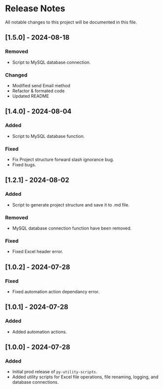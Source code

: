 # Release Notes

All notable changes to this project will be documented in this file.

## [1.5.0] - 2024-08-18

### Removed
- Script to MySQL database connection.

### Changed
- Modified send Email method
- Refactor & formated code
- Updated README

## [1.4.0] - 2024-08-04

### Added
- Script to MySQL database function.

### Fixed
- Fix Project structure forward slash ignorance bug.
- Fixed bugs.

## [1.2.1] - 2024-08-02

### Added
- Script to generate project structure and save it to .md file.

### Removed
- MySQL database connection function have been removed.

### Fixed
- Fixed Excel header error.

## [1.0.2] - 2024-07-28

### Fixed
- Fixed automation action dependancy error.

## [1.0.1] - 2024-07-28

### Added
- Added automation actions.

## [1.0.0] - 2024-07-28

### Added
- Initial prod release of `py-utility-scripts`.
- Added utility scripts for Excel file operations, file renaming, logging, and database connections.